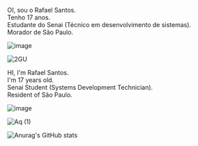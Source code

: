 OI, sou o Rafael Santos.  
Tenho 17 anos.  
Estudante do Senai (Técnico em desenvolvimento de sistemas).  
Morador de São Paulo.  

![image](https://github.com/user-attachments/assets/216672a9-bed9-4361-b832-81d08ffb8acc)  

![2GU](https://github.com/user-attachments/assets/f0c94798-e21c-487c-8362-b0905a2ea811)  


HI, I'm Rafael Santos.  
I'm 17 years old.  
Senai Student (Systems Development Technician).  
Resident of São Paulo.

![image](https://github.com/user-attachments/assets/629ffe2b-7deb-4b9d-a2f7-f01c71f27ba7)  

![Aq (1)](https://github.com/user-attachments/assets/ab5d5e2a-a128-4f1c-9583-7b735d71a136)  

![Anurag's GitHub stats](https://github-readme-stats.vercel.app/api?username=Rafael-Santos&show_icons=true&theme=dark)
